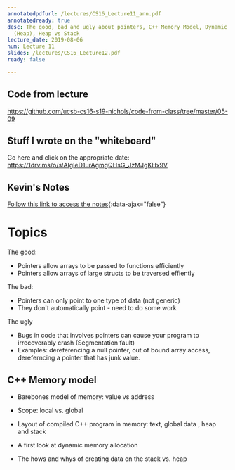 ```yaml
---
annotatedpdfurl: /lectures/CS16_Lecture11_ann.pdf
annotatedready: true
desc: The good, bad and ugly about pointers, C++ Memory Model, Dynamic memory allocation
  (Heap), Heap vs Stack
lecture_date: 2019-08-06
num: Lecture 11
slides: /lectures/CS16_Lecture12.pdf
ready: false

---
```


## Code from lecture

<https://github.com/ucsb-cs16-s19-nichols/code-from-class/tree/master/05-09>

## Stuff I wrote on the "whiteboard"

Go here and click on the appropriate date:
<https://1drv.ms/o/s!AlgIeD1urAgmgQHsG_JzMJgKHx9V>

## Kevin's Notes

[Follow this link to access the notes](/lectures/CS16_Lecture11_Notes.docx){:data-ajax="false"}

# Topics

The good:

* Pointers allow arrays to be passed to functions efficiently
* Pointers allow arrays of large structs to be traversed effiently

The bad:

* Pointers can only point to one type of data (not generic)
* They don't automatically point - need to do some work

The ugly

* Bugs in code that involves pointers can cause your program to irrecoverably crash (Segmentation fault)
* Examples: dereferencing a null pointer, out of bound array access, dereferncing a pointer that has junk value.

## C++ Memory model
* Barebones model of memory: value vs address
* Scope: local vs. global
* Layout of compiled C++ program in memory: text, global data , heap and stack


* A first look at dynamic memory allocation
* The hows and whys of creating data on the stack vs. heap

